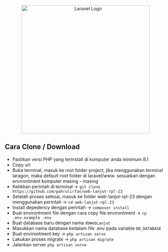 <p align="center"><a href="https://laravel.com" target="_blank"><img src="https://raw.githubusercontent.com/laravel/art/master/logo-lockup/5%20SVG/2%20CMYK/1%20Full%20Color/laravel-logolockup-cmyk-red.svg" width="400" alt="Laravel Logo"></a></p>

## Cara Clone / Download

- Pastikan versi PHP yang terinstall di komputer anda minimum 8.1
- Copy url
- Buka terminal, masuk ke root folder project, jika menggunakan terminal laragon, maka default root folder di laravel/www. sesuaikan dengan environtment komputer masing - masing
- Ketikkan perintah di terminal -> ```git clone https://github.com/pahrulirfan/web-lanjut-rpl-23```
- Setelah proses selesai, masuk ke folder web-lanjut-rpl-23 dengan menggunakan perintah -> ```cd web-lanjut-rpl-23```
- Install depedency dengan perintah ->  ```composer install```
- Buat environtment file dengan cara copy file environtment -> ```cp .env.example .env```
- Buat database baru dengan nama `dbWebLanjut`
- Masukkan nama database kedalam file .env pada variable `DB_DATABASE`
- Buat environtment key -> `php artisan serve`
- Lakukan proses migrate -> `php artisan migrate`
- Jalankan server `php artisan serve`
